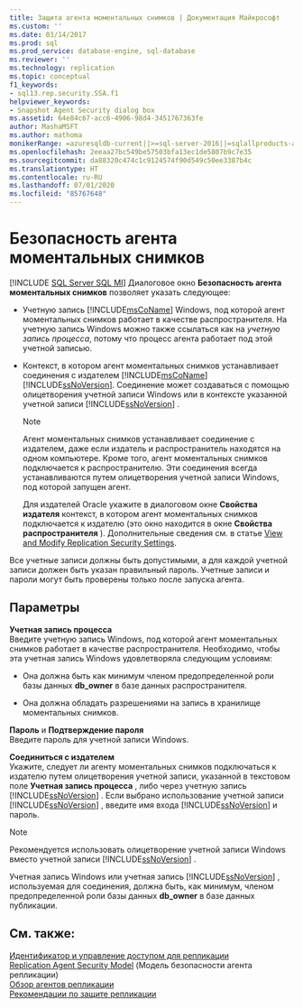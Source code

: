 ```yaml
---
title: Защита агента моментальных снимков | Документация Майкрософт
ms.custom: ''
ms.date: 03/14/2017
ms.prod: sql
ms.prod_service: database-engine, sql-database
ms.reviewer: ''
ms.technology: replication
ms.topic: conceptual
f1_keywords:
- sql13.rep.security.SSA.f1
helpviewer_keywords:
- Snapshot Agent Security dialog box
ms.assetid: 64e84c67-acc6-4906-98d4-3451767363fe
author: MashaMSFT
ms.author: mathoma
monikerRange: =azuresqldb-current||>=sql-server-2016||=sqlallproducts-allversions||>=sql-server-linux-2017||=azuresqldb-mi-current
ms.openlocfilehash: 2eeaa27bc549be57503bfa13ec1de5807b9c7e35
ms.sourcegitcommit: da88320c474c1c9124574f90d549c50ee3387b4c
ms.translationtype: HT
ms.contentlocale: ru-RU
ms.lasthandoff: 07/01/2020
ms.locfileid: "85767648"
---
```

# <a name="snapshot-agent-security"></a>Безопасность агента моментальных снимков
[!INCLUDE [SQL Server SQL MI](../../includes/applies-to-version/sql-asdbmi.md)]
  Диалоговое окно **Безопасность агента моментальных снимков** позволяет указать следующее:  
  
-   Учетную запись [!INCLUDE[msCoName](../../includes/msconame-md.md)] Windows, под которой агент моментальных снимков работает в качестве распространителя. На учетную запись Windows можно также ссылаться как на *учетную запись процесса*, потому что процесс агента работает под этой учетной записью.  
  
-   Контекст, в котором агент моментальных снимков устанавливает соединения с издателем [!INCLUDE[msCoName](../../includes/msconame-md.md)] [!INCLUDE[ssNoVersion](../../includes/ssnoversion-md.md)]. Соединение может создаваться с помощью олицетворения учетной записи Windows или в контексте указанной учетной записи [!INCLUDE[ssNoVersion](../../includes/ssnoversion-md.md)] .  
  
    > [!NOTE]  
    >  Агент моментальных снимков устанавливает соединение с издателем, даже если издатель и распространитель находятся на одном компьютере. Кроме того, агент моментальных снимков подключается к распространителю. Эти соединения всегда устанавливаются путем олицетворения учетной записи Windows, под которой запущен агент.  
  
     Для издателей Oracle укажите в диалоговом окне **Свойства издателя** контекст, в котором агент моментальных снимков подключается к издателю (это окно находится в окне **Свойства распространителя** ). Дополнительные сведения см. в статье [View and Modify Replication Security Settings](../../relational-databases/replication/security/view-and-modify-replication-security-settings.md).  
  
 Все учетные записи должны быть допустимыми, а для каждой учетной записи должен быть указан правильный пароль. Учетные записи и пароли могут быть проверены только после запуска агента.  
  
## <a name="options"></a>Параметры  
 **Учетная запись процесса**  
 Введите учетную запись Windows, под которой агент моментальных снимков работает в качестве распространителя. Необходимо, чтобы эта учетная запись Windows удовлетворяла следующим условиям:  
  
-   Она должна быть как минимум членом предопределенной роли базы данных **db_owner** в базе данных распространителя.  
  
-   Она должна обладать разрешениями на запись в хранилище моментальных снимков.  
  
 **Пароль** и **Подтверждение пароля**  
 Введите пароль для учетной записи Windows.  
  
 **Соединиться с издателем**  
 Укажите, следует ли агенту моментальных снимков подключаться к издателю путем олицетворения учетной записи, указанной в текстовом поле **Учетная запись процесса** , либо через учетную запись [!INCLUDE[ssNoVersion](../../includes/ssnoversion-md.md)] . Если выбрано использование учетной записи [!INCLUDE[ssNoVersion](../../includes/ssnoversion-md.md)] , введите имя входа [!INCLUDE[ssNoVersion](../../includes/ssnoversion-md.md)] и пароль.  
  
> [!NOTE]  
>  Рекомендуется использовать олицетворение учетной записи Windows вместо учетной записи [!INCLUDE[ssNoVersion](../../includes/ssnoversion-md.md)] .  
  
 Учетная запись Windows или учетная запись [!INCLUDE[ssNoVersion](../../includes/ssnoversion-md.md)] , используемая для соединения, должна быть, как минимум, членом предопределенной роли базы данных **db_owner** в базе данных публикации.  
  
## <a name="see-also"></a>См. также:  
 [Идентификатор и управление доступом для репликации](../../relational-databases/replication/security/identity-and-access-control-replication.md)   
 [Replication Agent Security Model](../../relational-databases/replication/security/replication-agent-security-model.md)  (Модель безопасности агента репликации)  
 [Обзор агентов репликации](../../relational-databases/replication/agents/replication-agents-overview.md)   
 [Рекомендации по защите репликации](../../relational-databases/replication/security/replication-security-best-practices.md)  
  
  
